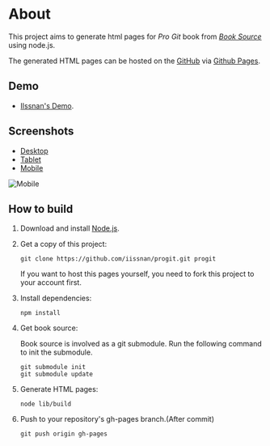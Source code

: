 # About
This project aims to generate html pages for *Pro Git* book from [*Book Source*](https://github.com/progit/progit) using node.js.

The generated HTML pages can be hosted on the [GitHub](http://github.com) via [Github Pages](https://pages.github.com). 

## Demo
 - [IIssnan's Demo](http://iissnan.com/progit).

## Screenshots

 - [Desktop](assets/img/preview-desktop.png?raw=true)
 - [Tablet](assets/img/preview-tablet.png?raw=true)
 - [Mobile](assets/img/preview-mobile.png?raw=true)


 ![Mobile](assets/img/preview-mobile.png?raw=true)




## How to build

1. Download and install [Node.js](http://nodejs.org).
2. Get a copy of this project:

    ```
    git clone https://github.com/iissnan/progit.git progit
    ```

    If you want to host this pages yourself, you need to fork this project to your account first.


3. Install dependencies:
    
    ```
    npm install
    ```

4. Get book source:

    Book source is involved as a git submodule.
    Run the following command to init the submodule.

    ```
    git submodule init
    git submodule update
    ````

5. Generate HTML pages:
    
    ```
    node lib/build
    ```
   
6. Push to your repository's gh-pages branch.(After commit)

    ```
    git push origin gh-pages
    ```





